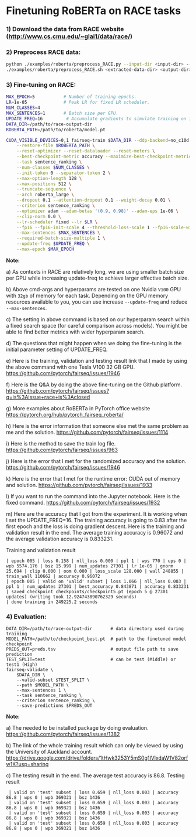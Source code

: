 # Finetuning RoBERTa on RACE tasks

### 1) Download the data from RACE website (http://www.cs.cmu.edu/~glai1/data/race/)

### 2) Preprocess RACE data:
```bash
python ./examples/roberta/preprocess_RACE.py --input-dir <input-dir> --output-dir <extracted-data-dir>
./examples/roberta/preprocess_RACE.sh <extracted-data-dir> <output-dir>
```

### 3) Fine-tuning on RACE:

```bash
MAX_EPOCH=5           # Number of training epochs.
LR=1e-05              # Peak LR for fixed LR scheduler.
NUM_CLASSES=4
MAX_SENTENCES=1       # Batch size per GPU.
UPDATE_FREQ=16         # Accumulate gradients to simulate training on 16 GPUs. The original is 8 which is not work in my case.
DATA_DIR=/path/to/race-output-dir
ROBERTA_PATH=/path/to/roberta/model.pt

CUDA_VISIBLE_DEVICES=0,1 fairseq-train $DATA_DIR --ddp-backend=no_c10d \
    --restore-file $ROBERTA_PATH \
    --reset-optimizer --reset-dataloader --reset-meters \
    --best-checkpoint-metric accuracy --maximize-best-checkpoint-metric \
    --task sentence_ranking \
    --num-classes $NUM_CLASSES \
    --init-token 0 --separator-token 2 \
    --max-option-length 128 \
    --max-positions 512 \
    --truncate-sequence \
    --arch roberta_large \
    --dropout 0.1 --attention-dropout 0.1 --weight-decay 0.01 \
    --criterion sentence_ranking \
    --optimizer adam --adam-betas '(0.9, 0.98)' --adam-eps 1e-06 \
    --clip-norm 0.0 \
    --lr-scheduler fixed --lr $LR \
    --fp16 --fp16-init-scale 4 --threshold-loss-scale 1 --fp16-scale-window 128 \
    --max-sentences $MAX_SENTENCES \
    --required-batch-size-multiple 1 \
    --update-freq $UPDATE_FREQ \
    --max-epoch $MAX_EPOCH
```

**Note:**

a) As contexts in RACE are relatively long, we are using smaller batch size per GPU while increasing update-freq to achieve larger effective batch size.

b) Above cmd-args and hyperparams are tested on one Nvidia `V100` GPU with `32gb` of memory for each task. Depending on the GPU memory resources available to you, you can use increase `--update-freq` and reduce `--max-sentences`.

c) The setting in above command is based on our hyperparam search within a fixed search space (for careful comparison across models). You might be able to find better metrics with wider hyperparam search.  

d) The questions that might happen when we doing the fine-tuning is the initial parameter setting of UPDATE_FREQ.

e) Here is the training, validation and testing result link that I made by using the above command with one Tesla V100 32 GB GPU. https://github.com/pytorch/fairseq/issues/1946 

f) Here is the Q&A by doing the above fine-tuning on the Github platform.
https://github.com/pytorch/fairseq/issues?q=is%3Aissue+race+is%3Aclosed

g) More examples about RoBERTa in PyTorch office website
https://pytorch.org/hub/pytorch_fairseq_roberta/

h) Here is the error information that someone else met the same problem as me and the solution.
https://github.com/pytorch/fairseq/issues/1114

i) Here is the method to save the train log file.
https://github.com/pytorch/fairseq/issues/963

j) Here is the error that I met for the randomized accuracy and the solution.
https://github.com/pytorch/fairseq/issues/1946 

k) Here is the error that I met for the runtime error: CUDA out of memory and solution.
https://github.com/pytorch/fairseq/issues/1933
 
l) If you want to run the command into the Jupyter notebook. Here is the fixed command.
https://github.com/pytorch/fairseq/issues/1932

m) Here are the accuracy that I got from the experiment. It is working when I set the UPDATE_FREQ=16. The training accuracy is going to 0.83 after the first epoch and the loss is doing gradient descent. Here is the training and validation result in the end. The average training accuracy is 0.96072 and the average validation accuracy is 0.833231. 

Training and validation result
```
| epoch 005 | loss 0.158 | nll_loss 0.000 | ppl 1 | wps 770 | ups 0 | wpb 5574.176 | bsz 15.999 | num_updates 27301 | lr 1e-05 | gnorm 25.694 | clip 0.000 | oom 0.000 | loss_scale 128.000 | wall 248855 | train_wall 110662 | accuracy 0.96072
| epoch 005 | valid on 'valid' subset | loss 1.066 | nll_loss 0.003 | ppl 1 | num_updates 27301 | best_accuracy 0.843871 | accuracy 0.833231
| saved checkpoint checkpoints/checkpoint5.pt (epoch 5 @ 27301 updates) (writing took 12.924743890762329 seconds)
| done training in 249225.2 seconds
```

### 4) Evaluation:

```
DATA_DIR=/path/to/race-output-dir       # data directory used during training
MODEL_PATH=/path/to/checkpoint_best.pt  # path to the finetuned model checkpoint
PREDS_OUT=preds.tsv                     # output file path to save prediction
TEST_SPLIT=test                         # can be test (Middle) or test1 (High)
fairseq-validate \
    $DATA_DIR \
    --valid-subset $TEST_SPLIT \
    --path $MODEL_PATH \
    --max-sentences 1 \
    --task sentence_ranking \
    --criterion sentence_ranking \
    --save-predictions $PREDS_OUT
```
**Note:**

a) The needed to be installed package by doing evaluation.
https://github.com/pytorch/fairseq/issues/1382

b) The link of the whole training result which can only be viewed by using the University of Auckland account.
https://drive.google.com/drive/folders/1tHwk3253Y5mS0g1IVlxdaW1V82orfw1K?usp=sharing

c) The testing result in the end. The average test accuracy is 86.8.
Testing result
```
 | valid on 'test' subset | loss 0.659 | nll_loss 0.003 | accuracy 86.8 | wps 0 | wpb 369321 | bsz 1436
 | valid on 'test' subset | loss 0.659 | nll_loss 0.003 | accuracy 86.8 | wps 0 | wpb 369321 | bsz 1436
 | valid on 'test' subset | loss 0.659 | nll_loss 0.003 | accuracy 86.8 | wps 0 | wpb 369321 | bsz 1436
 | valid on 'test' subset | loss 0.659 | nll_loss 0.003 | accuracy 86.8 | wps 0 | wpb 369321 | bsz 1436
```
